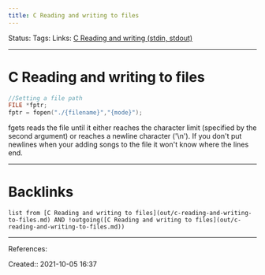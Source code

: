 ```yaml
---
title: C Reading and writing to files
---
```

Status: 
Tags: 
Links: [C Reading and writing (stdin, stdout)](out/c-reading-and-writing-stdin-stdout.md)
___
# C Reading and writing to files
```c
//Setting a file path
FILE *fptr;
fptr = fopen("./{filename}","{mode}");
```
fgets reads the file until it either reaches the character limit (specified by the second argument) or reaches a newline character ('\n'). If you don't put newlines when your adding songs to the file it won't know where the lines end.
___
# Backlinks
```dataview
list from [C Reading and writing to files](out/c-reading-and-writing-to-files.md) AND !outgoing([C Reading and writing to files](out/c-reading-and-writing-to-files.md))
```
___
References:

Created:: 2021-10-05 16:37
